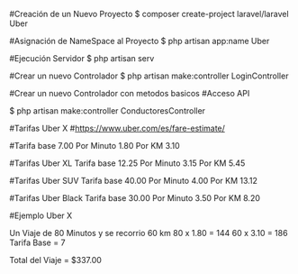 #Creación de un Nuevo Proyecto
$ composer create-project laravel/laravel Uber

#Asignación de NameSpace al Proyecto
$ php artisan app:name Uber

#Ejecución Servidor 
$ php artisan serv

#Crear un nuevo Controlador
$ php artisan make:controller LoginController

#Crear un nuevo Controlador con metodos basicos
#Acceso API

$ php artisan make:controller ConductoresController

#Tarifas Uber X
#https://www.uber.com/es/fare-estimate/

#Tarifa base 7.00
Por Minuto 1.80
Por KM 3.10

#Tarifas Uber XL
Tarifa base 12.25
Por Minuto 3.15
Por KM 5.45

#Tarifas Uber SUV
Tarifa base 40.00
Por Minuto 4.00
Por KM 13.12

#Tarifas Uber Black
Tarifa base 30.00
Por Minuto 3.50
Por KM 8.20

#Ejemplo Uber X

Un Viaje de 80 Minutos y se recorrio 60 km
80 x 1.80 = 144
60 x 3.10 = 186
Tarifa Base = 7

Total del Viaje = $337.00
